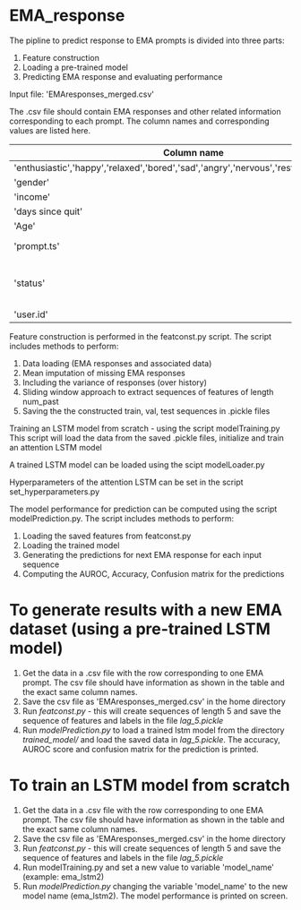# EMA_response

The pipline to predict response to EMA prompts is divided into three parts:
1. Feature construction 
2. Loading a pre-trained model 
3. Predicting EMA response and evaluating performance 

Input file: 'EMAresponses_merged.csv'

The .csv file should contain EMA responses and other related information corresponding to each prompt. The column names and corresponding values are listed here. 

| Column name  | Acceptable values  |  
|---|---|
| 'enthusiastic','happy','relaxed','bored','sad','angry','nervous','restless','active','urge'  | 1 - 5 (Likert scale) |  
| 'gender'  | 'F','M' |  
| 'income'  | 'low','mid','high','Unknown'  |  
| 'days since quit' | integer value |
| 'Age' | integer value |
| 'prompt.ts'  | Unix timestamp when EMA was prompted  |
| 'status'  | 'MISSED', 'ABANDONED_BY_USER', 'ABANDONED_BY_TIMEOUT', 'COMPLETED'  |
| 'user.id' | integer value |


Feature construction is performed in the featconst.py script. The script includes methods to perform:
1. Data loading (EMA responses and associated data)
2. Mean imputation of missing EMA responses 
3. Including the variance of responses (over history)
4. Sliding window approach to extract sequences of features of length num_past  
5. Saving the the constructed train, val, test sequences in .pickle files 

Training an LSTM model from scratch - using the script modelTraining.py
This script will load the data from the saved .pickle files, initialize and train an attention LSTM model

A trained LSTM model can be loaded using the scipt modelLoader.py 

Hyperparameters of the attention LSTM can be set in the script set_hyperparameters.py 

The model performance for prediction can be computed using the script modelPrediction.py. The script includes methods to perform:

1. Loading the saved features from featconst.py
2. Loading the trained model 
3. Generating the predictions for next EMA response for each input sequence 
4. Computing the AUROC, Accuracy, Confusion matrix for the predictions


# To generate results with a new EMA dataset (using a pre-trained LSTM model) 

1. Get the data in a .csv file with the row corresponding to one EMA prompt. The csv file should have information as shown in the table and the exact same column names.  
2. Save the csv file as 'EMAresponses_merged.csv' in the home directory 
3. Run _featconst.py_ - this will create sequences of length 5 and save the sequence of features and labels in the file _lag_5.pickle_
4. Run _modelPrediction.py_ to load a trained lstm model from the directory _trained_model/_ and load the saved data in _lag_5.pickle_. The accuracy, AUROC score and confusion matrix for the prediction is printed. 

# To train an LSTM model from scratch 
1. Get the data in a .csv file with the row corresponding to one EMA prompt. The csv file should have information as shown in the table and the exact same column names.
2. Save the csv file as 'EMAresponses_merged.csv' in the home directory
3. Run _featconst.py_ - this will create sequences of length 5 and save the sequence of features and labels in the file _lag_5.pickle_
4. Run modelTraining.py and set a new value to variable 'model_name' (example: ema_lstm2)
5. Run _modelPrediction.py_ changing the variable 'model_name' to the new model name (ema_lstm2). The model performance is printed on screen.   







